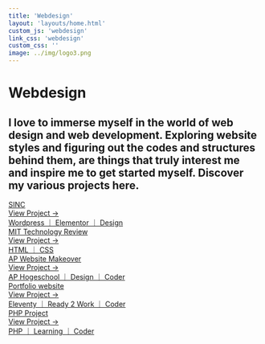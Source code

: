 ```yaml
---
title: 'Webdesign'
layout: 'layouts/home.html'
custom_js: 'webdesign'
link_css: 'webdesign'
custom_css: ''
image: ../img/logo3.png
---
```

<h1>Webdesign</h1>
<h2>I love to immerse myself in the world of web design and web development. Exploring website styles and figuring out the codes and structures behind them, are things that truly interest me and inspire me to get started myself. Discover my various projects here.</h2>



<div class="containerWeb">
  <a href='/webdesign/sinc'>
    <div class="vlak">
      <div class="vlak-hover"></div>
      <div class="titel">SINC</div>
      <span class="verborgen">View Project &#8594;</span>
      <div class="text">Wordpress &#65372 Elementor &#65372 Design </div>
    </div>
  </a>
  <a href='/webdesign/mit'>
    <div class="vlak">
      <div class="vlak-hover"></div>
      <div class="titel">MIT Technology Review</div>
      <span class="verborgen">View Project &#8594;</span>
      <div class="text">HTML &#65372 CSS</div>
    </div>
  </a>
  <a href='/webdesign/ap'>
    <div class="vlak">
      <div class="vlak-hover"></div>
      <div class="titel">AP Website Makeover</div>
      <span class="verborgen">View Project &#8594;</span>
      <div class="text">AP Hogeschool &#65372 Design &#65372 Coder</div>
    </div>
  </a>
  <a href='/webdesign/portfolio'>
    <div class="vlak">
      <div class="vlak-hover"></div>
      <div class="titel">Portfolio website</div>
      <span class="verborgen">View Project &#8594;</span>
      <div class="text">Eleventy &#65372 Ready 2 Work &#65372 Coder</div>
    </div>
  </a>
  <a href='/webdesign/php'>
    <div class="vlak">
      <div class="vlak-hover"></div>
      <div class="titel">PHP Project</div>
      <span class="verborgen">View Project &#8594;</span>
      <div class="text">PHP &#65372 Learning &#65372 Coder</div>
    </div>
  </a>
</div>
